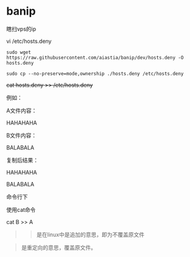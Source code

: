 # banip
瞎扫vps的ip

vi /etc/hosts.deny
````
sudo wget https://raw.githubusercontent.com/aiastia/banip/dev/hosts.deny -O hosts.deny 
````

````
sudo cp --no-preserve=mode,ownership ./hosts.deny /etc/hosts.deny
````

~~cat hosts.deny >> /etc/hosts.deny~~






例如：

A文件内容：

HAHAHAHA

B文件内容：

BALABALA

复制后结果：

HAHAHAHA

BALABALA

命令行下

使用cat命令

cat B >>  A

>>是在linux中是追加的意思，即为不覆盖原文件

>是重定向的意思，覆盖原文件。
